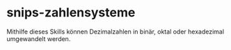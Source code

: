 # snips-zahlensysteme

Mithilfe dieses Skills können Dezimalzahlen in binär, oktal oder hexadezimal umgewandelt werden.
